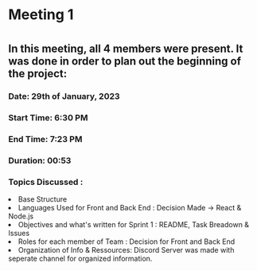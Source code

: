 <h1> Meeting 1 <h1>
<h2>In this meeting, all 4 members were present. It was done in order to plan out the beginning of the project: </h2>
<h3>Date: 29th of January, 2023</h3>
<h3>Start Time: 6:30 PM</h3>
<h3>End Time: 7:23 PM</h3>
<h3>Duration: 00:53</h3>
  
<h3>Topics Discussed :</h3>
  <uo> 
    <li>Base Structure </li>
    <li>Languages Used for Front and Back End : Decision Made -> React & Node.js </li>
    <li> Objectives and what's written for Sprint 1 : README, Task Breadown & Issues </li>
    <li>Roles for each member of Team : Decision for Front and Back End </li>
    <li> Organization of Info & Ressources: Discord Server was made with seperate channel for organized information. </li>
        
 
